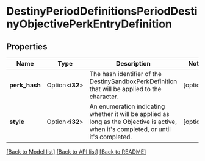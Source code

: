 # DestinyPeriodDefinitionsPeriodDestinyObjectivePerkEntryDefinition

## Properties

Name | Type | Description | Notes
------------ | ------------- | ------------- | -------------
**perk_hash** | Option<**i32**> | The hash identifier of the DestinySandboxPerkDefinition that will be applied to the character. | [optional]
**style** | Option<**i32**> | An enumeration indicating whether it will be applied as long as the Objective is active, when it's completed, or until it's completed. | [optional]

[[Back to Model list]](../README.md#documentation-for-models) [[Back to API list]](../README.md#documentation-for-api-endpoints) [[Back to README]](../README.md)


